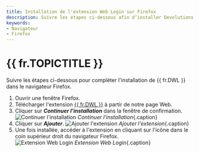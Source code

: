 ```yaml
---
title: Installation de l'extension Web Login sur Firefox
description: Suivre les étapes ci-dessous afin d’installer Devolutions Web Login dans le navigateur Firefox. 
keywords:
- Navigateur
- Firefox
---
```

# {{ fr.TOPICTITLE }} 
Suivre les étapes ci-dessous pour compléter l&apos;installation de {{ fr.DWL }} dans le navigateur Firefox. 
1. Ouvrir une fenêtre Firefox. 
2. Télécharger l&apos;extension [{{ fr.DWL }}](https://devolutions.net/fr/web-login) à partir de notre page Web. 
3. Cliquer sur ***Continuer l&apos;installation*** dans la fenêtre de confirmation. 
![Continuer l'installation](/img/fr/kb/KB4038.png) 
*Continuer l'installation*{.caption} 
1. Cliquer sur ***Ajouter***. 
![Ajouter l'extension](/img/fr/kb/KB4039.png) 
*Ajouter l'extension*{.caption} 
1. Une fois installée, accéder à l&apos;extension en cliquant sur l&apos;icône dans le coin supérieur droit du navigateur Firefox.  
![Extension Web Login](/img/fr/kb/KB4040.png) 
*Extension Web Login*{.caption}  




